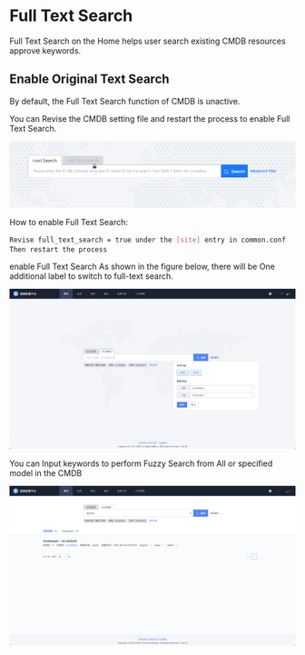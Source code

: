  # Full Text Search 

 Full Text Search on the Home helps user search existing CMDB resources approve keywords. 

 ## Enable Original Text Search 

 By default, the Full Text Search function of CMDB is unactive. 

 You can Revise the CMDB setting file and restart the process to enable Full Text Search. 

 ![image-20220510121057604](media/Fulltext_unactive.png) 

 How to enable Full Text Search: 

 ```bash 
 Revise full_text_search = true under the [site] entry in common.conf 
 Then restart the process 
 ```

 enable Full Text Search As shown in the figure below, there will be One additional label to switch to full-text search. 

 ![image-20220510121145216](media/image-20220510121145216.png) 

 You can Input keywords to perform Fuzzy Search from All or specified model in the CMDB 

 ![image-20220510121318539](media/image-20220510121318539.png) 
